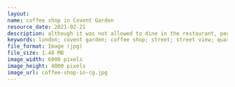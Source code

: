 ```yaml
---
layout: 
name: coffee shop in Covent Garden
resource_date: 2021-02-21
description: although it was not allowed to dine in the restaurant, people were waiting outside for take out in Covent Garden
keywords: london; covent garden; coffee shop; street; street view; quarantine; covid-19; take out
file_format: Image (jpg)
file_size: 1.48 MB
image_width: 6000 pixels
image_height: 4000 pixels
image_url: coffee-shop-in-cg.jpg
---
```

